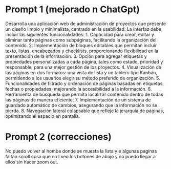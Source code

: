 # Prompt 1 (mejorado n ChatGpt)

Desarrolla una aplicación web de administración de proyectos que presente un diseño limpio y minimalista, centrado en la usabilidad. La interfaz debe incluir las siguientes funcionalidades: 1. Capacidad para crear, editar y eliminar tanto páginas como subpáginas, facilitando la organización del contenido. 2. Implementación de bloques editables que permitan incluir texto, listas, encabezados y checklists, proporcionando flexibilidad en la presentación de la información. 3. Opción para agregar etiquetas y propiedades personalizadas a cada página, tales como estado, prioridad y responsable, para una mejor gestión de los proyectos. 4. Visualización de las páginas en dos formatos: una vista de lista y un tablero tipo Kanban, permitiendo a los usuarios elegir su método preferido de organización. 5. Funcionalidades de filtrado y ordenación de páginas basadas en etiquetas, fechas o propiedades, mejorando la accesibilidad a la información. 6. Herramienta de búsqueda que permita localizar contenido dentro de todas las páginas de manera eficiente. 7. Implementación de un sistema de guardado automático de cambios, asegurando que la información no se pierda. 8. Navegación lateral colapsable que refleje la jerarquía de páginas, optimizando el espacio en pantalla. 

# Prompt 2 (correcciones)

No puedo volver al hombe donde se muesta la lista y e algunas paginas faltan scroll cosa que no l veo los botones de abajo y no puedo llegar a ellos sin hacer zoom out. 
